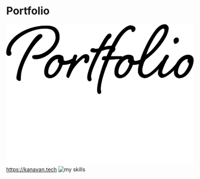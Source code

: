 <h1>Portfolio</h1>
<img src="portfolio_light.svg" id="gh-light-mode-only">
<img src="portfolio_dark.svg" id="gh-dark-mode-only">
<a href="https://kanayan.tech/">https://kanayan.tech</a>

<img alt="my skills" src="https://skillicons.dev/icons?&perline=7&i=ae,blender,bootstrap,cloudflare,codepen,css,discord,docker,firebase,github,heroku,html,ai,js,jquery,p5js,php,pr,ruby,vercel" />
</p>